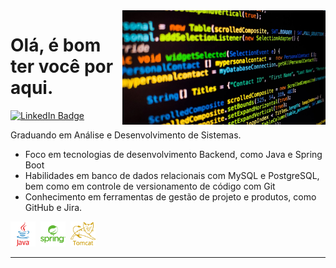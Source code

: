 <img src = "Introducao-a-programacao-em-Java.webp" width = "325px" align = "right">

# Olá, é bom ter você por aqui.
<div id="badges">
  <a href = "https://www.linkedin.com/in/breno-ferreira-66b444243/">
    <img src="https://img.shields.io/badge/LinkedIn-blue?style=for-the-badge&logo=linkedin&logoColor=white" alt="LinkedIn Badge"/>
  </a>
</div>

Graduando em Análise e Desenvolvimento de Sistemas.

- Foco em tecnologias de desenvolvimento Backend, como Java e Spring Boot
- Habilidades em banco de dados relacionais com MySQL e PostgreSQL, bem como em controle de versionamento de código com Git
- Conhecimento em ferramentas de gestão de projeto e produtos, como GitHub e Jira.
<div>
  <img src="https://github.com/devicons/devicon/blob/master/icons/java/java-original-wordmark.svg" title="Java" alt="Java" width="40" height="40"/>&nbsp;
  <img src="https://github.com/devicons/devicon/blob/master/icons/spring/spring-original-wordmark.svg" title="Spring" alt="Spring" width="40" height="40"/>&nbsp;
  <img src="https://github.com/devicons/devicon/blob/master/icons/tomcat/tomcat-line-wordmark.svg" title="Tomcat" alt="Tomcat" width="40" height="40"/>&nbsp
</div>

---
